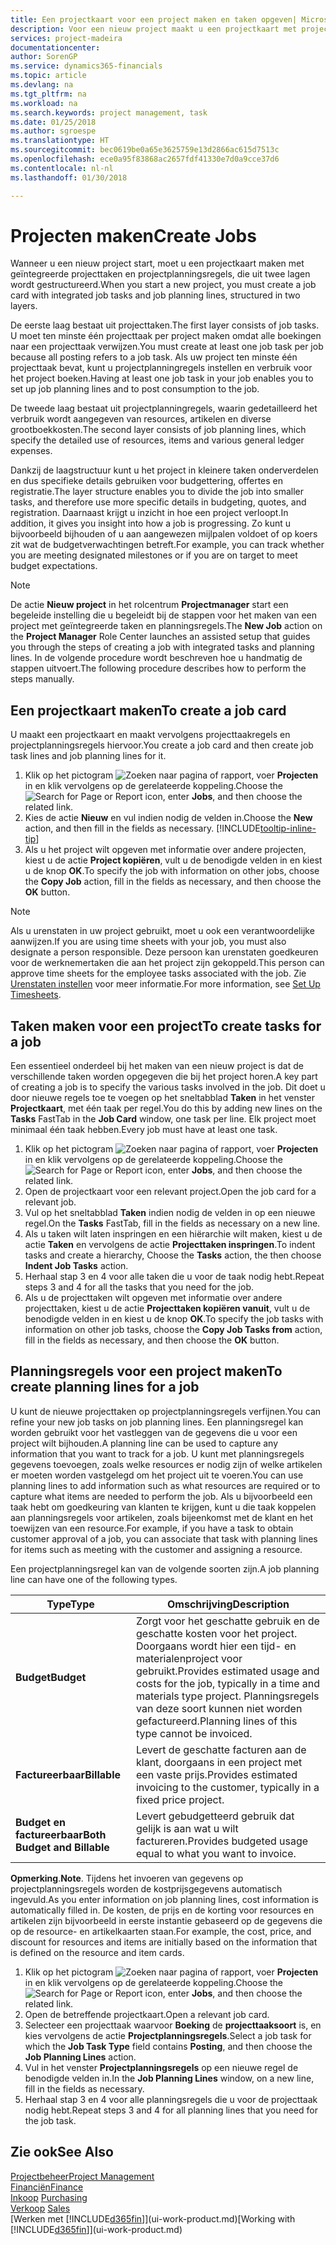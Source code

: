 ```yaml
---
title: Een projectkaart voor een project maken en taken opgeven| Microsoft Docs'
description: Voor een nieuw project maakt u een projectkaart met projecttaken en planningsregels om u te helpen voortgang en budgetten te beheren.
services: project-madeira
documentationcenter: 
author: SorenGP
ms.service: dynamics365-financials
ms.topic: article
ms.devlang: na
ms.tgt_pltfrm: na
ms.workload: na
ms.search.keywords: project management, task
ms.date: 01/25/2018
ms.author: sgroespe
ms.translationtype: HT
ms.sourcegitcommit: bec0619be0a65e3625759e13d2866ac615d7513c
ms.openlocfilehash: ece0a95f83868ac2657fdf41330e7d0a9cce37d6
ms.contentlocale: nl-nl
ms.lasthandoff: 01/30/2018

---
```

# <a name="create-jobs"></a><span data-ttu-id="80153-103">Projecten maken</span><span class="sxs-lookup"><span data-stu-id="80153-103">Create Jobs</span></span>
<span data-ttu-id="80153-104">Wanneer u een nieuw project start, moet u een projectkaart maken met geïntegreerde projecttaken en projectplanningsregels, die uit twee lagen wordt gestructureerd.</span><span class="sxs-lookup"><span data-stu-id="80153-104">When you start a new project, you must create a job card with integrated job tasks and job planning lines, structured in two layers.</span></span>  

<span data-ttu-id="80153-105">De eerste laag bestaat uit projecttaken.</span><span class="sxs-lookup"><span data-stu-id="80153-105">The first layer consists of job tasks.</span></span> <span data-ttu-id="80153-106">U moet ten minste één projecttaak per project maken omdat alle boekingen naar een projecttaak verwijzen.</span><span class="sxs-lookup"><span data-stu-id="80153-106">You must create at least one job task per job because all posting refers to a job task.</span></span> <span data-ttu-id="80153-107">Als uw project ten minste één projecttaak bevat, kunt u projectplanningregels instellen en verbruik voor het project boeken.</span><span class="sxs-lookup"><span data-stu-id="80153-107">Having at least one job task in your job enables you to set up job planning lines and to post consumption to the job.</span></span>

<span data-ttu-id="80153-108">De tweede laag bestaat uit projectplanningregels, waarin gedetailleerd het verbruik wordt aangegeven van resources, artikelen en diverse grootboekkosten.</span><span class="sxs-lookup"><span data-stu-id="80153-108">The second layer consists of job planning lines, which specify the detailed use of resources, items and various general ledger expenses.</span></span>

<span data-ttu-id="80153-109">Dankzij de laagstructuur kunt u het project in kleinere taken onderverdelen en dus specifieke details gebruiken voor budgettering, offertes en registratie.</span><span class="sxs-lookup"><span data-stu-id="80153-109">The layer structure enables you to divide the job into smaller tasks, and therefore use more specific details in budgeting, quotes, and registration.</span></span> <span data-ttu-id="80153-110">Daarnaast krijgt u inzicht in hoe een project verloopt.</span><span class="sxs-lookup"><span data-stu-id="80153-110">In addition, it gives you insight into how a job is progressing.</span></span> <span data-ttu-id="80153-111">Zo kunt u bijvoorbeeld bijhouden of u aan aangewezen mijlpalen voldoet of op koers zit wat de budgetverwachtingen betreft.</span><span class="sxs-lookup"><span data-stu-id="80153-111">For example, you can track whether you are meeting designated milestones or if you are on target to meet budget expectations.</span></span>

> [!NOTE]  
>   <span data-ttu-id="80153-112">De actie **Nieuw project** in het rolcentrum **Projectmanager** start een begeleide instelling die u begeleidt bij de stappen voor het maken van een project met geïntegreerde taken en planningsregels.</span><span class="sxs-lookup"><span data-stu-id="80153-112">The **New Job** action on the **Project Manager** Role Center launches an assisted setup that guides you through the steps of creating a job with integrated tasks and planning lines.</span></span> <span data-ttu-id="80153-113">In de volgende procedure wordt beschreven hoe u handmatig de stappen uitvoert.</span><span class="sxs-lookup"><span data-stu-id="80153-113">The following procedure describes how to perform the steps manually.</span></span>

## <a name="to-create-a-job-card"></a><span data-ttu-id="80153-114">Een projectkaart maken</span><span class="sxs-lookup"><span data-stu-id="80153-114">To create a job card</span></span>
<span data-ttu-id="80153-115">U maakt een projectkaart en maakt vervolgens projecttaakregels en projectplanningsregels hiervoor.</span><span class="sxs-lookup"><span data-stu-id="80153-115">You create a job card and then create job task lines and job planning lines for it.</span></span>

1. <span data-ttu-id="80153-116">Klik op het pictogram ![Zoeken naar pagina of rapport](media/ui-search/search_small.png "pictogram Zoeken naar pagina of rapport"), voer **Projecten** in en klik vervolgens op de gerelateerde koppeling.</span><span class="sxs-lookup"><span data-stu-id="80153-116">Choose the ![Search for Page or Report](media/ui-search/search_small.png "Search for Page or Report icon") icon, enter **Jobs**, and then choose the related link.</span></span>  
2. <span data-ttu-id="80153-117">Kies de actie **Nieuw** en vul indien nodig de velden in.</span><span class="sxs-lookup"><span data-stu-id="80153-117">Choose the **New** action, and then fill in the fields as necessary.</span></span> [!INCLUDE[tooltip-inline-tip](includes/tooltip-inline-tip_md.md)]
3. <span data-ttu-id="80153-118">Als u het project wilt opgeven met informatie over andere projecten, kiest u de actie **Project kopiëren**, vult u de benodigde velden in en kiest u de knop **OK**.</span><span class="sxs-lookup"><span data-stu-id="80153-118">To specify the job with information on other jobs, choose the **Copy Job** action, fill in the fields as necessary, and then choose the **OK** button.</span></span>

> [!NOTE]  
>   <span data-ttu-id="80153-119">Als u urenstaten in uw project gebruikt, moet u ook een verantwoordelijke aanwijzen.</span><span class="sxs-lookup"><span data-stu-id="80153-119">If you are using time sheets with your job, you must also designate a person responsible.</span></span> <span data-ttu-id="80153-120">Deze persoon kan urenstaten goedkeuren voor de werknemertaken die aan het project zijn gekoppeld.</span><span class="sxs-lookup"><span data-stu-id="80153-120">This person can approve time sheets for the employee tasks associated with the job.</span></span> <span data-ttu-id="80153-121">Zie [Urenstaten instellen](projects-how-setup-time-sheets.md) voor meer informatie.</span><span class="sxs-lookup"><span data-stu-id="80153-121">For more information, see [Set Up Timesheets](projects-how-setup-time-sheets.md).</span></span>

## <a name="to-create-tasks-for-a-job"></a><span data-ttu-id="80153-122">Taken maken voor een project</span><span class="sxs-lookup"><span data-stu-id="80153-122">To create tasks for a job</span></span>
<span data-ttu-id="80153-123">Een essentieel onderdeel bij het maken van een nieuw project is dat de verschillende taken worden opgegeven die bij het project horen.</span><span class="sxs-lookup"><span data-stu-id="80153-123">A key part of creating a job is to specify the various tasks involved in the job.</span></span> <span data-ttu-id="80153-124">Dit doet u door nieuwe regels toe te voegen op het sneltabblad **Taken** in het venster **Projectkaart**, met één taak per regel.</span><span class="sxs-lookup"><span data-stu-id="80153-124">You do this by adding new lines on the **Tasks** FastTab in the **Job Card** window, one task per line.</span></span> <span data-ttu-id="80153-125">Elk project moet minimaal één taak hebben.</span><span class="sxs-lookup"><span data-stu-id="80153-125">Every job must have at least one task.</span></span>

1. <span data-ttu-id="80153-126">Klik op het pictogram ![Zoeken naar pagina of rapport](media/ui-search/search_small.png "pictogram Zoeken naar pagina of rapport"), voer **Projecten** in en klik vervolgens op de gerelateerde koppeling.</span><span class="sxs-lookup"><span data-stu-id="80153-126">Choose the ![Search for Page or Report](media/ui-search/search_small.png "Search for Page or Report icon") icon, enter **Jobs**, and then choose the related link.</span></span>
2. <span data-ttu-id="80153-127">Open de projectkaart voor een relevant project.</span><span class="sxs-lookup"><span data-stu-id="80153-127">Open the job card for a relevant job.</span></span>
3. <span data-ttu-id="80153-128">Vul op het sneltabblad **Taken** indien nodig de velden in op een nieuwe regel.</span><span class="sxs-lookup"><span data-stu-id="80153-128">On the **Tasks** FastTab, fill in the fields as necessary on a new line.</span></span>
4. <span data-ttu-id="80153-129">Als u taken wilt laten inspringen en een hiërarchie wilt maken, kiest u de actie **Taken** en vervolgens de actie **Projecttaken inspringen**.</span><span class="sxs-lookup"><span data-stu-id="80153-129">To indent tasks and create a hierarchy, Choose the **Tasks** action, the then choose **Indent Job Tasks** action.</span></span>
5. <span data-ttu-id="80153-130">Herhaal stap 3 en 4 voor alle taken die u voor de taak nodig hebt.</span><span class="sxs-lookup"><span data-stu-id="80153-130">Repeat steps 3 and 4 for all the tasks that you need for the job.</span></span>
6. <span data-ttu-id="80153-131">Als u de projecttaken wilt opgeven met informatie over andere projecttaken, kiest u de actie **Projecttaken kopiëren vanuit**, vult u de benodigde velden in en kiest u de knop **OK**.</span><span class="sxs-lookup"><span data-stu-id="80153-131">To specify the job tasks with information on other job tasks, choose the **Copy Job Tasks from** action, fill in the fields as necessary, and then choose the **OK** button.</span></span>

## <a name="to-create-planning-lines-for-a-job"></a><span data-ttu-id="80153-132">Planningsregels voor een project maken</span><span class="sxs-lookup"><span data-stu-id="80153-132">To create planning lines for a job</span></span>
<span data-ttu-id="80153-133">U kunt de nieuwe projecttaken op projectplanningsregels verfijnen.</span><span class="sxs-lookup"><span data-stu-id="80153-133">You can refine your new job tasks on job planning lines.</span></span> <span data-ttu-id="80153-134">Een planningsregel kan worden gebruikt voor het vastleggen van de gegevens die u voor een project wilt bijhouden.</span><span class="sxs-lookup"><span data-stu-id="80153-134">A planning line can be used to capture any information that you want to track for a job.</span></span> <span data-ttu-id="80153-135">U kunt met planningsregels gegevens toevoegen, zoals welke resources er nodig zijn of welke artikelen er moeten worden vastgelegd om het project uit te voeren.</span><span class="sxs-lookup"><span data-stu-id="80153-135">You can use planning lines to add information such as what resources are required or to capture what items are needed to perform the job.</span></span> <span data-ttu-id="80153-136">Als u bijvoorbeeld een taak hebt om goedkeuring van klanten te krijgen, kunt u die taak koppelen aan planningsregels voor artikelen, zoals bijeenkomst met de klant en het toewijzen van een resource.</span><span class="sxs-lookup"><span data-stu-id="80153-136">For example, if you have a task to obtain customer approval of a job, you can associate that task with planning lines for items such as meeting with the customer and assigning a resource.</span></span>  

<span data-ttu-id="80153-137">Een projectplanningsregel kan van de volgende soorten zijn.</span><span class="sxs-lookup"><span data-stu-id="80153-137">A job planning line can have one of the following types.</span></span>  

| <span data-ttu-id="80153-138">Type</span><span class="sxs-lookup"><span data-stu-id="80153-138">Type</span></span> | <span data-ttu-id="80153-139">Omschrijving</span><span class="sxs-lookup"><span data-stu-id="80153-139">Description</span></span> |
| --- | --- |
| <span data-ttu-id="80153-140">**Budget**</span><span class="sxs-lookup"><span data-stu-id="80153-140">**Budget**</span></span> |<span data-ttu-id="80153-141">Zorgt voor het geschatte gebruik en de geschatte kosten voor het project. Doorgaans wordt hier een tijd- en materialenproject voor gebruikt.</span><span class="sxs-lookup"><span data-stu-id="80153-141">Provides estimated usage and costs for the job, typically in a time and materials type project.</span></span> <span data-ttu-id="80153-142">Planningsregels van deze soort kunnen niet worden gefactureerd.</span><span class="sxs-lookup"><span data-stu-id="80153-142">Planning lines of this type cannot be invoiced.</span></span> |
| <span data-ttu-id="80153-143">**Factureerbaar**</span><span class="sxs-lookup"><span data-stu-id="80153-143">**Billable**</span></span> |<span data-ttu-id="80153-144">Levert de geschatte facturen aan de klant, doorgaans in een project met een vaste prijs.</span><span class="sxs-lookup"><span data-stu-id="80153-144">Provides estimated invoicing to the customer, typically in a fixed price project.</span></span> |
| <span data-ttu-id="80153-145">**Budget en factureerbaar**</span><span class="sxs-lookup"><span data-stu-id="80153-145">**Both Budget and Billable**</span></span> |<span data-ttu-id="80153-146">Levert gebudgetteerd gebruik dat gelijk is aan wat u wilt factureren.</span><span class="sxs-lookup"><span data-stu-id="80153-146">Provides budgeted usage equal to what you want to invoice.</span></span> |

<span data-ttu-id="80153-147">**Opmerking**.</span><span class="sxs-lookup"><span data-stu-id="80153-147">**Note**.</span></span> <span data-ttu-id="80153-148">Tijdens het invoeren van gegevens op projectplanningsregels worden de kostprijsgegevens automatisch ingevuld.</span><span class="sxs-lookup"><span data-stu-id="80153-148">As you enter information on job planning lines, cost information is automatically filled in.</span></span> <span data-ttu-id="80153-149">De kosten, de prijs en de korting voor resources en artikelen zijn bijvoorbeeld in eerste instantie gebaseerd op de gegevens die op de resource- en artikelkaarten staan.</span><span class="sxs-lookup"><span data-stu-id="80153-149">For example, the cost, price, and discount for resources and items are initially based on the information that is defined on the resource and item cards.</span></span>

1. <span data-ttu-id="80153-150">Klik op het pictogram ![Zoeken naar pagina of rapport](media/ui-search/search_small.png "pictogram Zoeken naar pagina of rapport"), voer **Projecten** in en klik vervolgens op de gerelateerde koppeling.</span><span class="sxs-lookup"><span data-stu-id="80153-150">Choose the ![Search for Page or Report](media/ui-search/search_small.png "Search for Page or Report icon") icon, enter **Jobs**, and then choose the related link.</span></span>
2. <span data-ttu-id="80153-151">Open de betreffende projectkaart.</span><span class="sxs-lookup"><span data-stu-id="80153-151">Open a relevant job card.</span></span>
3. <span data-ttu-id="80153-152">Selecteer een projecttaak waarvoor **Boeking** de **projecttaaksoort** is, en kies vervolgens de actie **Projectplanningsregels**.</span><span class="sxs-lookup"><span data-stu-id="80153-152">Select a job task for which the **Job Task Type** field contains **Posting**, and then choose the **Job Planning Lines** action.</span></span>  
4. <span data-ttu-id="80153-153">Vul in het venster **Projectplanningsregels** op een nieuwe regel de benodigde velden in.</span><span class="sxs-lookup"><span data-stu-id="80153-153">In the **Job Planning Lines** window, on a new line, fill in the fields as necessary.</span></span>
5. <span data-ttu-id="80153-154">Herhaal stap 3 en 4 voor alle planningsregels die u voor de projecttaak nodig hebt.</span><span class="sxs-lookup"><span data-stu-id="80153-154">Repeat steps 3 and 4 for all planning lines that you need for the job task.</span></span>

## <a name="see-also"></a><span data-ttu-id="80153-155">Zie ook</span><span class="sxs-lookup"><span data-stu-id="80153-155">See Also</span></span>
[<span data-ttu-id="80153-156">Projectbeheer</span><span class="sxs-lookup"><span data-stu-id="80153-156">Project Management</span></span>](projects-manage-projects.md)  
[<span data-ttu-id="80153-157">Financiën</span><span class="sxs-lookup"><span data-stu-id="80153-157">Finance</span></span>](finance.md)  
<span data-ttu-id="80153-158">[Inkoop](purchasing-manage-purchasing.md)       </span><span class="sxs-lookup"><span data-stu-id="80153-158">[Purchasing](purchasing-manage-purchasing.md)       </span></span>  
<span data-ttu-id="80153-159">[Verkoop](sales-manage-sales.md)    </span><span class="sxs-lookup"><span data-stu-id="80153-159">[Sales](sales-manage-sales.md)    </span></span>  
<span data-ttu-id="80153-160">[Werken met [!INCLUDE[d365fin](includes/d365fin_md.md)]](ui-work-product.md)</span><span class="sxs-lookup"><span data-stu-id="80153-160">[Working with [!INCLUDE[d365fin](includes/d365fin_md.md)]](ui-work-product.md)</span></span>  

